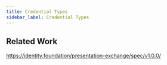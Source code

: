 ```yaml
---
title: Credential Types
sidebar_label: Credential Types
---
```


## Related Work
https://identity.foundation/presentation-exchange/spec/v1.0.0/